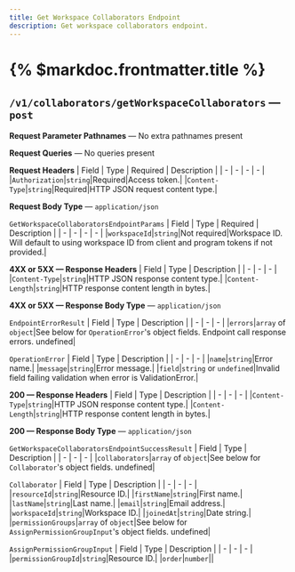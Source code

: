 ```yaml
---
title: Get Workspace Collaborators Endpoint
description: Get workspace collaborators endpoint.
---
```


# {% $markdoc.frontmatter.title %}
## `/v1/collaborators/getWorkspaceCollaborators` — `post`
**Request Parameter Pathnames** — No extra pathnames present

**Request Queries** — No queries present

**Request Headers**
| Field | Type | Required | Description |
| - | - | - | - |
|`Authorization`|`string`|Required|Access token.|
|`Content-Type`|`string`|Required|HTTP JSON request content type.|

**Request Body Type** — `application/json`

`GetWorkspaceCollaboratorsEndpointParams`
| Field | Type | Required | Description |
| - | - | - | - |
|`workspaceId`|`string`|Not required|Workspace ID. Will default to using workspace ID from client and program tokens if not provided.|

**4XX or 5XX  —  Response Headers**
| Field | Type | Description |
| - | - | - |
|`Content-Type`|`string`|HTTP JSON response content type.|
|`Content-Length`|`string`|HTTP response content length in bytes.|

**4XX or 5XX  —  Response Body Type** — `application/json`

`EndpointErrorResult`
| Field | Type | Description |
| - | - | - |
|`errors`|`array` of `object`|See below for `OperationError`'s object fields. Endpoint call response errors. undefined|

`OperationError`
| Field | Type | Description |
| - | - | - |
|`name`|`string`|Error name.|
|`message`|`string`|Error message.|
|`field`|`string` or `undefined`|Invalid field failing validation when error is ValidationError.|

**200  —  Response Headers**
| Field | Type | Description |
| - | - | - |
|`Content-Type`|`string`|HTTP JSON response content type.|
|`Content-Length`|`string`|HTTP response content length in bytes.|

**200  —  Response Body Type** — `application/json`

`GetWorkspaceCollaboratorsEndpointSuccessResult`
| Field | Type | Description |
| - | - | - |
|`collaborators`|`array` of `object`|See below for `Collaborator`'s object fields.  undefined|

`Collaborator`
| Field | Type | Description |
| - | - | - |
|`resourceId`|`string`|Resource ID.|
|`firstName`|`string`|First name.|
|`lastName`|`string`|Last name.|
|`email`|`string`|Email address.|
|`workspaceId`|`string`|Workspace ID.|
|`joinedAt`|`string`|Date string.|
|`permissionGroups`|`array` of `object`|See below for `AssignPermissionGroupInput`'s object fields.  undefined|

`AssignPermissionGroupInput`
| Field | Type | Description |
| - | - | - |
|`permissionGroupId`|`string`|Resource ID.|
|`order`|`number`||


